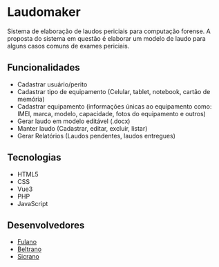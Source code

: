 # Laudomaker
Sistema de elaboração de laudos periciais para computação forense. A proposta do sistema em questão é elaborar um modelo de laudo para alguns casos comuns de exames periciais.


## Funcionalidades

* Cadastrar usuário/perito
* Cadastrar tipo de equipamento (Celular, tablet, notebook, cartão de memória)
* Cadastrar equipamento (informações únicas ao equipamento como: IMEI, marca, modelo, capacidade, fotos do equipamento e outros)
* Gerar laudo em modelo editável (.docx)
* Manter laudo (Cadastrar, editar, excluir, listar)
* Gerar Relatórios (Laudos pendentes, laudos entregues)

## Tecnologias 

* HTML5
* CSS 
* Vue3
* PHP
* JavaScript

## Desenvolvedores

 * [Fulano](https://github.com/lilialnas)
 * [Beltrano](https://github.com/lilialnas)
 * [Sicrano](https://github.com/lilialnas)



